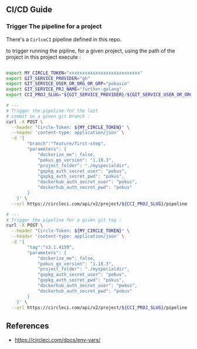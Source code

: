 ## CI/CD Guide


### Trigger The pipeline for a project


There's a `CirlceCI` pipeline defined in this repo.

to trigger running the pipline, for a given project, using the path of the project in this project execute : 

```bash

export MY_CIRCLE_TOKEN="xxxxxxxxxxxxxxxxxxxxxxxxxxx"
export GIT_SERVICE_PROVIDER="gh"
export GIT_SERVICE_USER_OR_ORG_OR_GRP="pokusio"
export GIT_SERVICE_PRJ_NAME="further-golang"
export CCI_PROJ_SLUG="${GIT_SERVICE_PROVIDER}/${GIT_SERVICE_USER_OR_ORG_OR_GRP}/${GIT_SERVICE_PRJ_NAME}"

# ---
# Trigger the pipeline for the last
# commit on a given git branch :
curl -X POST \
  --header "Circle-Token: ${MY_CIRCLE_TOKEN}" \
  --header 'content-type: application/json' \
  -d '{
        "branch":"feature/first-step",
        "parameters": {
            "dockerize_me": false,
            "pokus_go_version": "1.18.3",
            "project_folder": "./myspecialdir",
            "gopkg_auth_secret_user": "pokus",
            "gopkg_auth_secret_pwd": "pokus",
            "dockerhub_auth_secret_user": "pokus",
            "dockerhub_auth_secret_pwd": "pokus"
        }
    }' \
  --url https://circleci.com/api/v2/project/${CCI_PROJ_SLUG}/pipeline

# ---
# Trigger the pipeline for a given git tag :
curl -X POST \
  --header "Circle-Token: ${MY_CIRCLE_TOKEN}" \
  --header 'content-type: application/json' \
  -d '{
        "tag":"v3.1.4159",
        "parameters": {
            "dockerize_me": false,
            "pokus_go_version": "1.18.3",
            "project_folder": "./myspecialdir",
            "gopkg_auth_secret_user": "pokus",
            "gopkg_auth_secret_pwd": "pokus",
            "dockerhub_auth_secret_user": "pokus",
            "dockerhub_auth_secret_pwd": "pokus"
        }
    }' \
  --url https://circleci.com/api/v2/project/${CCI_PROJ_SLUG}/pipeline


```




## References

* https://circleci.com/docs/env-vars/